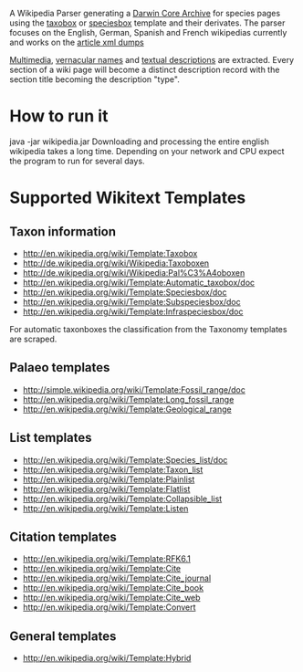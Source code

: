 A Wikipedia Parser generating a [Darwin Core Archive](https://rs.tdwg.org/dwc/terms/guides/text/index.htm) 
for species pages using the [taxobox](https://en.wikipedia.org/wiki/Template:Taxobox) 
or [speciesbox](https://en.wikipedia.org/wiki/Template:Speciesbox/doc) template and their derivates. 
The parser focuses on the English, German, Spanish and French wikipedias currently 
and works on the [article xml dumps](https://dumps.wikimedia.org/backup-index.html)

[Multimedia](https://rs.gbif.org/extension/gbif/1.0/multimedia.xml), 
[vernacular names](https://rs.gbif.org/extension/gbif/1.0/vernacularname.xml) and 
[textual descriptions](https://rs.gbif.org/extension/gbif/1.0/description.xml) are extracted. 
Every section of a wiki page will become a distinct description record with the section title becoming the description "type". 


# How to run it
java -jar wikipedia.jar
Downloading and processing the entire english wikipedia takes a long time. 
Depending on your network and CPU expect the program to run for several days.

# Supported Wikitext Templates

## Taxon information
 * http://en.wikipedia.org/wiki/Template:Taxobox
 * http://de.wikipedia.org/wiki/Wikipedia:Taxoboxen
 * http://de.wikipedia.org/wiki/Wikipedia:Pal%C3%A4oboxen
 * http://en.wikipedia.org/wiki/Template:Automatic_taxobox/doc
 * http://en.wikipedia.org/wiki/Template:Speciesbox/doc
 * http://en.wikipedia.org/wiki/Template:Subspeciesbox/doc
 * http://en.wikipedia.org/wiki/Template:Infraspeciesbox/doc

For automatic taxonboxes the classification from the Taxonomy templates are scraped.

## Palaeo templates
 * http://simple.wikipedia.org/wiki/Template:Fossil_range/doc
 * http://en.wikipedia.org/wiki/Template:Long_fossil_range
 * http://en.wikipedia.org/wiki/Template:Geological_range

## List templates

 * http://en.wikipedia.org/wiki/Template:Species_list/doc
 * http://en.wikipedia.org/wiki/Template:Taxon_list
 * http://en.wikipedia.org/wiki/Template:Plainlist
 * http://en.wikipedia.org/wiki/Template:Flatlist
 * http://en.wikipedia.org/wiki/Template:Collapsible_list
 * http://en.wikipedia.org/wiki/Template:Listen

## Citation templates
 * http://en.wikipedia.org/wiki/Template:RFK6.1
 * http://en.wikipedia.org/wiki/Template:Cite
 * http://en.wikipedia.org/wiki/Template:Cite_journal
 * http://en.wikipedia.org/wiki/Template:Cite_book
 * http://en.wikipedia.org/wiki/Template:Cite_web
 * http://en.wikipedia.org/wiki/Template:Convert

## General templates
 * http://en.wikipedia.org/wiki/Template:Hybrid
